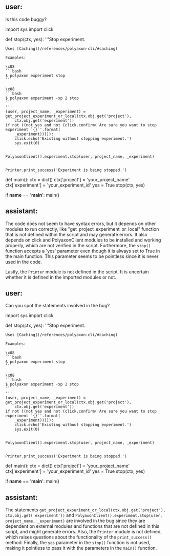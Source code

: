 ## user:
Is this code buggy?

































import sys
import click






def stop(ctx, yes):
    '''Stop experiment.

    Uses [Caching](/references/polyaxon-cli/#caching)

    Examples:

    \x08
    ```bash
    $ polyaxon experiment stop
    ```

    \x08
    ```bash
    $ polyaxon experiment -xp 2 stop
    ```
    '''
    (user, project_name, _experiment) = get_project_experiment_or_local(ctx.obj.get('project'), 
        ctx.obj.get('experiment'))
    if not ((not yes and not (click.confirm('Are sure you want to stop experiment `{}`'.format(
        _experiment))))):
        click.echo('Existing without stopping experiment.')
        sys.exit(0)
    
    
    PolyaxonClient().experiment.stop(user, project_name, _experiment)
    
    
    Printer.print_success('Experiment is being stopped.')

def main():
    ctx = dict()
    ctx['project'] = 'your_project_name'
    ctx['experiment'] = 'your_experiment_id'
    yes = True
    stop(ctx, yes)

if __name__ == '__main__':
    main()

## assistant:
The code does not seem to have syntax errors, but it depends on other modules to run correctly, like "get_project_experiment_or_local" function that is not defined within the script and may generate errors. It also depends on click and PolyaxonClient modules to be installed and working properly, which are not verified in the script. Furthermore, the `stop()` function accepts a 'yes' parameter even though it is always set to True in the main function. This parameter seems to be pointless since it is never used in the code.

Lastly, the `Printer` module is not defined in the script. It is uncertain whether it is defined in the imported modules or not.

## user:
Can you spot the statements involved in the bug?

































import sys
import click






def stop(ctx, yes):
    '''Stop experiment.

    Uses [Caching](/references/polyaxon-cli/#caching)

    Examples:

    \x08
    ```bash
    $ polyaxon experiment stop
    ```

    \x08
    ```bash
    $ polyaxon experiment -xp 2 stop
    ```
    '''
    (user, project_name, _experiment) = get_project_experiment_or_local(ctx.obj.get('project'), 
        ctx.obj.get('experiment'))
    if not ((not yes and not (click.confirm('Are sure you want to stop experiment `{}`'.format(
        _experiment))))):
        click.echo('Existing without stopping experiment.')
        sys.exit(0)
    
    
    PolyaxonClient().experiment.stop(user, project_name, _experiment)
    
    
    Printer.print_success('Experiment is being stopped.')

def main():
    ctx = dict()
    ctx['project'] = 'your_project_name'
    ctx['experiment'] = 'your_experiment_id'
    yes = True
    stop(ctx, yes)

if __name__ == '__main__':
    main()

## assistant:
The statements `get_project_experiment_or_local(ctx.obj.get('project'), ctx.obj.get('experiment'))` and `PolyaxonClient().experiment.stop(user, project_name, _experiment)` are involved in the bug since they are dependent on external modules and functions that are not defined in this script, and might generate errors. Also, the `Printer` module is not defined, which raises questions about the functionality of the `print_success()` method. Finally, the `yes` parameter in the `stop()` function is not used, making it pointless to pass it with the parameters in the `main()` function.

